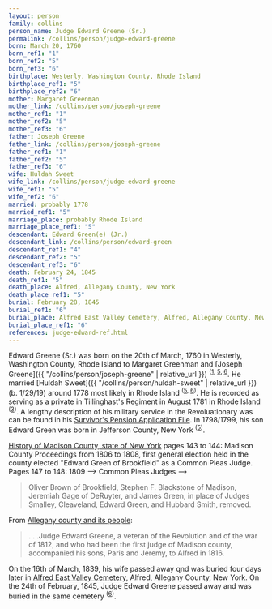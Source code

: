 ```yaml
---
layout: person
family: collins
person_name: Judge Edward Greene (Sr.)
permalink: /collins/person/judge-edward-greene
born: March 20, 1760
born_ref1: "1"
born_ref2: "5"
born_ref3: "6"
birthplace: Westerly, Washington County, Rhode Island
birthplace_ref1: "5"
birthplace_ref2: "6"
mother: Margaret Greenman
mother_link: /collins/person/joseph-greene
mother_ref1: "1"
mother_ref2: "5"
mother_ref3: "6"
father: Joseph Greene
father_link: /collins/person/joseph-greene
father_ref1: "1"
father_ref2: "5"
father_ref3: "6"
wife: Huldah Sweet
wife_link: /collins/person/judge-edward-greene
wife_ref1: "5"
wife_ref2: "6"
married: probably 1778
married_ref1: "5"
marriage_place: probably Rhode Island
marriage_place_ref1: "5"
descendant: Edward Green(e) (Jr.)
descendant_link: /collins/person/edward-green
descendant_ref1: "4"
descendant_ref2: "5"
descendant_ref3: "6"
death: February 24, 1845
death_ref1: "5"
death_place: Alfred, Allegany County, New York
death_place_ref1: "5"
burial: February 28, 1845
burial_ref1: "6"
burial_place: Alfred East Valley Cemetery, Alfred, Allegany County, New York
burial_place_ref1: "6"
references: judge-edward-ref.html
---
```

Edward Greene (Sr.) was born on the 20th of March, 1760 in Westerly, Washington County, Rhode Island to Margaret Greenman and [Joseph Greene]({{ "/collins/person/joseph-greene" | relative_url }}) <sup>([1](#1), [5](#5), [6](#6)</sup>. He married [Huldah Sweet]({{ "/collins/person/huldah-sweet" | relative_url }}) (b. 1/29/19) around 1778 most likely in Rhode Island <sup>([5](#5), [6](#6))</sup>. He is recorded as serving as a private in Tillinghast's Regiment in August 1781 in Rhode Island <sup>([3](#3))</sup>. A lengthy description of his military service in the Revoluationary was can be found in his [Survivor's Pension Application File](https://search.ancestrylibrary.com/cgi-bin/sse.dll?dbid=1995&h=24849&indiv=try&o_vc=Record:OtherRecord&rhSource=3897). In 1798/1799, his son Edward Green was born in Jefferson County, New York <sup>([5](#5))</sup>. 

[History of Madison County, state of New York](https://archive.org/details/historyofmadison00hamm/page/n147) pages 143 to 144: Madison County Proceedings from 1806 to 1808, first general election held in the county elected "Edward Green of Brookfield" as a Common Pleas Judge. 
Pages 147 to 148: 1809 --> Common Pleas Judges -->
> Oliver Brown of Brookfield, Stephen F. Blackstone of Madison, Jeremiah Gage of DeRuyter, and James Green, in place of Judges Smalley, Cleaveland, Edward Green, and Hubbard Smith, removed.

From [Allegany county and its people](https://archive.org/details/alleganycountyit00mina/page/626):
> . . .Judge Edward Greene, a veteran of the Revolution and of the war of 1812, and who had been the first judge of Madison county, accompanied his sons, Paris and Jeremy, to Alfred in 1816.

On the 16th of March, 1839, his wife passed away qnd was buried four days later in [Alfred East Valley Cemetery](https://www.findagrave.com/memorial/68858577), Alfred, Allegany County, New York. On the 24th of February, 1845, Judge Edward Greene passed away and was buried in the same cemetery <sup>([6](#6))</sup>.
